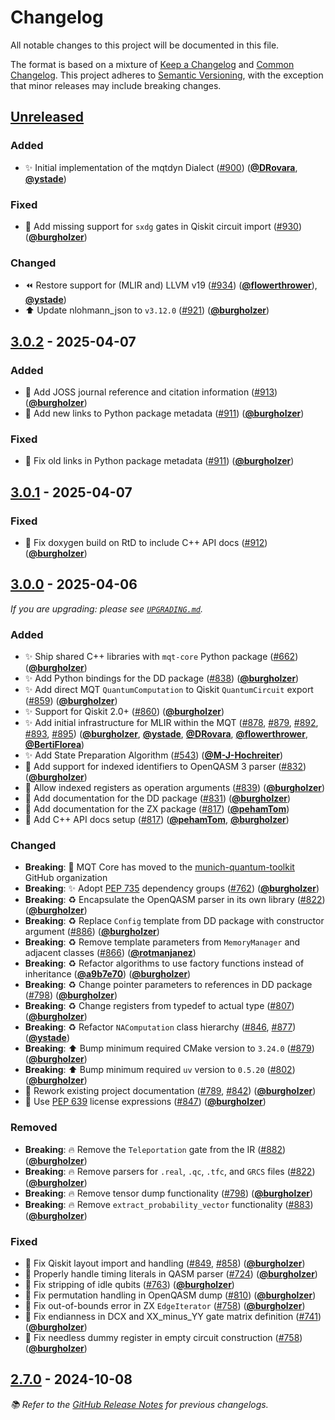 # Changelog

All notable changes to this project will be documented in this file.

The format is based on a mixture of [Keep a Changelog](https://keepachangelog.com/en/1.1.0/) and [Common Changelog](https://common-changelog.org).
This project adheres to [Semantic Versioning](https://semver.org/spec/v2.0.0.html), with the exception that minor releases may include breaking changes.

## [Unreleased]

### Added

- ✨ Initial implementation of the mqtdyn Dialect ([#900](https://github.com/munich-quantum-toolkit/core/pull/900)) ([**@DRovara**](https://github.com/DRovara), [**@ystade**](https://github.com/ystade))

### Fixed

- 🐛 Add missing support for `sxdg` gates in Qiskit circuit import ([#930](https://github.com/munich-quantum-toolkit/core/pull/930)) ([**@burgholzer**](https://github.com/burgholzer))

### Changed

- ⏪️ Restore support for (MLIR and) LLVM v19 ([#934](https://github.com/munich-quantum-toolkit/core/pull/934)) ([**@flowerthrower**](https://github.com/flowerthrower)), [**@ystade**](https://github.com/ystade))
- ⬆️ Update nlohmann_json to `v3.12.0` ([#921](https://github.com/munich-quantum-toolkit/core/pull/921)) ([**@burgholzer**](https://github.com/burgholzer))

## [3.0.2] - 2025-04-07

### Added

- 📝 Add JOSS journal reference and citation information ([#913](https://github.com/munich-quantum-toolkit/core/pull/913)) ([**@burgholzer**](https://github.com/burgholzer))
- 📝 Add new links to Python package metadata ([#911](https://github.com/munich-quantum-toolkit/core/pull/911)) ([**@burgholzer**](https://github.com/burgholzer))

### Fixed

- 📝 Fix old links in Python package metadata ([#911](https://github.com/munich-quantum-toolkit/core/pull/911)) ([**@burgholzer**](https://github.com/burgholzer))

## [3.0.1] - 2025-04-07

### Fixed

- 🐛 Fix doxygen build on RtD to include C++ API docs ([#912](https://github.com/munich-quantum-toolkit/core/pull/912)) ([**@burgholzer**](https://github.com/burgholzer))

## [3.0.0] - 2025-04-06

_If you are upgrading: please see [`UPGRADING.md`](UPGRADING.md#300)._

### Added

- ✨ Ship shared C++ libraries with `mqt-core` Python package ([#662](https://github.com/munich-quantum-toolkit/core/issues/662)) ([**@burgholzer**](https://github.com/burgholzer))
- ✨ Add Python bindings for the DD package ([#838](https://github.com/munich-quantum-toolkit/core/issues/838)) ([**@burgholzer**](https://github.com/burgholzer))
- ✨ Add direct MQT `QuantumComputation` to Qiskit `QuantumCircuit` export ([#859](https://github.com/munich-quantum-toolkit/core/issues/859)) ([**@burgholzer**](https://github.com/burgholzer))
- ✨ Support for Qiskit 2.0+ ([#860](https://github.com/munich-quantum-toolkit/core/issues/860)) ([**@burgholzer**](https://github.com/burgholzer))
- ✨ Add initial infrastructure for MLIR within the MQT ([#878](https://github.com/munich-quantum-toolkit/core/issues/878), [#879](https://github.com/munich-quantum-toolkit/core/issues/879), [#892](https://github.com/munich-quantum-toolkit/core/issues/892), [#893](https://github.com/munich-quantum-toolkit/core/issues/893), [#895](https://github.com/munich-quantum-toolkit/core/issues/895)) ([**@burgholzer**](https://github.com/burgholzer), [**@ystade**](https://github.com/ystade), [**@DRovara**](https://github.com/DRovara), [**@flowerthrower**](https://github.com/flowerthrower), [**@BertiFlorea**](https://github.com/BertiFlorea))
- ✨ Add State Preparation Algorithm ([#543](https://github.com/munich-quantum-toolkit/core/issues/543)) ([**@M-J-Hochreiter**](https://github.com/M-J-Hochreiter))
- 🚸 Add support for indexed identifiers to OpenQASM 3 parser ([#832](https://github.com/munich-quantum-toolkit/core/issues/832)) ([**@burgholzer**](https://github.com/burgholzer))
- 🚸 Allow indexed registers as operation arguments ([#839](https://github.com/munich-quantum-toolkit/core/issues/839)) ([**@burgholzer**](https://github.com/burgholzer))
- 📝 Add documentation for the DD package ([#831](https://github.com/munich-quantum-toolkit/core/issues/831)) ([**@burgholzer**](https://github.com/burgholzer))
- 📝 Add documentation for the ZX package ([#817](https://github.com/munich-quantum-toolkit/core/issues/817)) ([**@pehamTom**](https://github.com/pehamTom))
- 📝 Add C++ API docs setup ([#817](https://github.com/munich-quantum-toolkit/core/issues/817)) ([**@pehamTom**](https://github.com/pehamTom), [**@burgholzer**](https://github.com/burgholzer))

### Changed

- **Breaking**: 🚚 MQT Core has moved to the [munich-quantum-toolkit](https://github.com/munich-quantum-toolkit) GitHub organization
- **Breaking**: ✨ Adopt [PEP 735] dependency groups ([#762](https://github.com/munich-quantum-toolkit/core/issues/762)) ([**@burgholzer**](https://github.com/burgholzer))
- **Breaking**: ♻️ Encapsulate the OpenQASM parser in its own library ([#822](https://github.com/munich-quantum-toolkit/core/issues/822)) ([**@burgholzer**](https://github.com/burgholzer))
- **Breaking**: ♻️ Replace `Config` template from DD package with constructor argument ([#886](https://github.com/munich-quantum-toolkit/core/issues/886)) ([**@burgholzer**](https://github.com/burgholzer))
- **Breaking**: ♻️ Remove template parameters from `MemoryManager` and adjacent classes ([#866](https://github.com/munich-quantum-toolkit/core/issues/866)) ([**@rotmanjanez**](https://github.com/rotmanjanez))
- **Breaking**: ♻️ Refactor algorithms to use factory functions instead of inheritance ([**@a9b7e70**](https://github.com/munich-quantum-toolkit/core/pull/798/commits/a9b7e70aaeb532fe8e1e31a7decca86d81eb523f)) ([**@burgholzer**](https://github.com/burgholzer))
- **Breaking**: ♻️ Change pointer parameters to references in DD package ([#798](https://github.com/munich-quantum-toolkit/core/pull/798)) ([**@burgholzer**](https://github.com/burgholzer))
- **Breaking**: ♻️ Change registers from typedef to actual type ([#807](https://github.com/munich-quantum-toolkit/core/issues/807)) ([**@burgholzer**](https://github.com/burgholzer))
- **Breaking**: ♻️ Refactor `NAComputation` class hierarchy ([#846](https://github.com/munich-quantum-toolkit/core/issues/846), [#877](https://github.com/munich-quantum-toolkit/core/issues/877)) ([**@ystade**](https://github.com/ystade))
- **Breaking**: ⬆️ Bump minimum required CMake version to `3.24.0` ([#879](https://github.com/munich-quantum-toolkit/core/issues/879)) ([**@burgholzer**](https://github.com/burgholzer))
- **Breaking**: ⬆️ Bump minimum required `uv` version to `0.5.20` ([#802](https://github.com/munich-quantum-toolkit/core/issues/802)) ([**@burgholzer**](https://github.com/burgholzer))
- 📝 Rework existing project documentation ([#789](https://github.com/munich-quantum-toolkit/core/issues/789), [#842](https://github.com/munich-quantum-toolkit/core/issues/842)) ([**@burgholzer**](https://github.com/burgholzer))
- 📄 Use [PEP 639] license expressions ([#847](https://github.com/munich-quantum-toolkit/core/issues/847)) ([**@burgholzer**](https://github.com/burgholzer))

### Removed

- **Breaking**: 🔥 Remove the `Teleportation` gate from the IR ([#882](https://github.com/munich-quantum-toolkit/core/issues/882)) ([**@burgholzer**](https://github.com/burgholzer))
- **Breaking**: 🔥 Remove parsers for `.real`, `.qc`, `.tfc`, and `GRCS` files ([#822](https://github.com/munich-quantum-toolkit/core/issues/822)) ([**@burgholzer**](https://github.com/burgholzer))
- **Breaking**: 🔥 Remove tensor dump functionality ([#798](https://github.com/munich-quantum-toolkit/core/issues/798)) ([**@burgholzer**](https://github.com/burgholzer))
- **Breaking**: 🔥 Remove `extract_probability_vector` functionality ([#883](https://github.com/munich-quantum-toolkit/core/issues/883)) ([**@burgholzer**](https://github.com/burgholzer))

### Fixed

- 🐛 Fix Qiskit layout import and handling ([#849](https://github.com/munich-quantum-toolkit/core/issues/849), [#858](https://github.com/munich-quantum-toolkit/core/issues/858)) ([**@burgholzer**](https://github.com/burgholzer))
- 🐛 Properly handle timing literals in QASM parser ([#724](https://github.com/munich-quantum-toolkit/core/issues/724)) ([**@burgholzer**](https://github.com/burgholzer))
- 🐛 Fix stripping of idle qubits ([#763](https://github.com/munich-quantum-toolkit/core/issues/763)) ([**@burgholzer**](https://github.com/burgholzer))
- 🐛 Fix permutation handling in OpenQASM dump ([#810](https://github.com/munich-quantum-toolkit/core/issues/810)) ([**@burgholzer**](https://github.com/burgholzer))
- 🐛 Fix out-of-bounds error in ZX `EdgeIterator` ([#758](https://github.com/munich-quantum-toolkit/core/issues/758)) ([**@burgholzer**](https://github.com/burgholzer))
- 🐛 Fix endianness in DCX and XX_minus_YY gate matrix definition ([#741](https://github.com/munich-quantum-toolkit/core/issues/741)) ([**@burgholzer**](https://github.com/burgholzer))
- 🐛 Fix needless dummy register in empty circuit construction ([#758](https://github.com/munich-quantum-toolkit/core/issues/758)) ([**@burgholzer**](https://github.com/burgholzer))

## [2.7.0] - 2024-10-08

_📚 Refer to the [GitHub Release Notes](https://github.com/munich-quantum-toolkit/core/releases) for previous changelogs._

[PEP 639]: https://peps.python.org/pep-0639/
[PEP 735]: https://peps.python.org/pep-0735/
[unreleased]: https://github.com/munich-quantum-toolkit/core/compare/v3.0.2...HEAD
[3.0.2]: https://github.com/munich-quantum-toolkit/core/compare/v3.0.1...v3.0.2
[3.0.1]: https://github.com/munich-quantum-toolkit/core/compare/v3.0.0...v3.0.1
[3.0.0]: https://github.com/munich-quantum-toolkit/core/compare/v2.7.0...v3.0.0
[2.7.0]: https://github.com/munich-quantum-toolkit/core/releases/tag/v2.7.0
